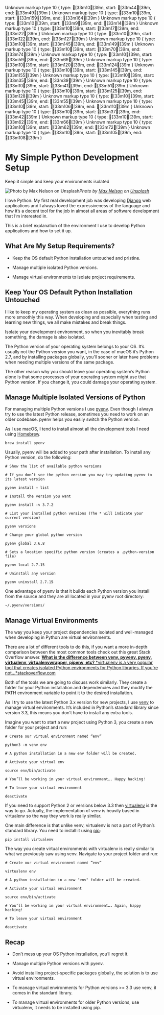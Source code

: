 Unknown markup type 10 { type: [33m10[39m, start: [33m44[39m, end: [33m49[39m }
Unknown markup type 10 { type: [33m10[39m, start: [33m159[39m, end: [33m164[39m }
Unknown markup type 10 { type: [33m10[39m, start: [33m9[39m, end: [33m14[39m }
Unknown markup type 10 { type: [33m10[39m, start: [33m17[39m, end: [33m22[39m }
Unknown markup type 10 { type: [33m10[39m, start: [33m122[39m, end: [33m127[39m }
Unknown markup type 10 { type: [33m10[39m, start: [33m145[39m, end: [33m149[39m }
Unknown markup type 10 { type: [33m10[39m, start: [33m70[39m, end: [33m74[39m }
Unknown markup type 10 { type: [33m10[39m, start: [33m59[39m, end: [33m69[39m }
Unknown markup type 10 { type: [33m10[39m, start: [33m120[39m, end: [33m124[39m }
Unknown markup type 10 { type: [33m10[39m, start: [33m145[39m, end: [33m155[39m }
Unknown markup type 10 { type: [33m10[39m, start: [33m35[39m, end: [33m39[39m }
Unknown markup type 10 { type: [33m10[39m, start: [33m41[39m, end: [33m51[39m }
Unknown markup type 10 { type: [33m10[39m, start: [33m125[39m, end: [33m128[39m }
Unknown markup type 10 { type: [33m10[39m, start: [33m45[39m, end: [33m55[39m }
Unknown markup type 10 { type: [33m10[39m, start: [33m106[39m, end: [33m110[39m }
Unknown markup type 10 { type: [33m10[39m, start: [33m37[39m, end: [33m42[39m }
Unknown markup type 10 { type: [33m10[39m, start: [33m62[39m, end: [33m66[39m }
Unknown markup type 10 { type: [33m10[39m, start: [33m62[39m, end: [33m72[39m }
Unknown markup type 10 { type: [33m10[39m, start: [33m105[39m, end: [33m108[39m }

# My Simple Python Development Setup

Keep it simple and keep your environments isolated

![Photo by [Max Nelson](https://unsplash.com/@maxcodes?utm_source=unsplash&utm_medium=referral&utm_content=creditCopyText) on [Unsplash](https://unsplash.com/s/photos/python?utm_source=unsplash&utm_medium=referral&utm_content=creditCopyText)](https://cdn-images-1.medium.com/max/12000/1*oJ6-SZXqS_BAAb8691MJ7Q.jpeg)*Photo by [Max Nelson](https://unsplash.com/@maxcodes?utm_source=unsplash&utm_medium=referral&utm_content=creditCopyText) on [Unsplash](https://unsplash.com/s/photos/python?utm_source=unsplash&utm_medium=referral&utm_content=creditCopyText)*

I love Python. My first real development job was developing [Django](https://www.djangoproject.com/) web applications and I always loved the expressiveness of the language and how it’s a decent tool for the job in almost all areas of software development that I’m interested in.

This is a brief explanation of the environment I use to develop Python applications and how to set it up.

## What Are My Setup Requirements?

* Keep the OS default Python installation untouched and pristine.

* Manage multiple isolated Python versions.

* Manage virtual environments to isolate project requirements.

## Keep Your OS Default Python Installation Untouched

I like to keep my operating system as clean as possible, everything runs more smoothly this way. When developing and especially when testing and learning new things, we all make mistakes and break things.

Isolate your development environment, so when you inevitably break something, the damage is also isolated.

The Python version of your operating system belongs to your OS. It’s usually not the Python version you want, in the case of macOS it’s Python 2.7, and by installing packages globally, you’ll sooner or later have problems when needing multiple versions of the same package.

The other reason why you should leave your operating system’s Python alone is that some processes of your operating system might use that Python version. If you change it, you could damage your operating system.

## Manage Multiple Isolated Versions of Python

For managing multiple Python versions I use [pyenv](https://github.com/pyenv/pyenv). Even though I always try to use the latest Python release, sometimes you need to work on an older codebase. pyenv helps you easily switch the Python version.

As I use macOS, I tend to install almost all the development tools I need using [Homebrew](https://docs.brew.sh/Homebrew-and-Python).

    brew install pyenv

Usually, pyenv will be added to your path after installation. To install any Python version, do the following:

    # Show the list of available python versions

    # If you don’t see the python version you may try updating pyenv to its latest version

    pyenv install — list

    # Install the version you want

    pyenv install -v 3.7.2

    # List your installed python versions (The * will indicate your current version)

    pyenv versions

    # Change your global python version

    pyenv global 3.6.8

    # Sets a location specific python version (creates a .python-version file)

    pyenv local 2.7.15

    # Uninstall any version

    pyenv uninstall 2.7.15

One advantage of pyenv is that it builds each Python version you install from the source and they are all located in your pyenv root directory:

    ~/.pyenv/versions/

## **Manage Virtual Environments**

The way you keep your project dependencies isolated and well-managed when developing in Python are virtual environments.

There are a lot of different tools to do this, if you want a more in-depth comparison between the most common tools check out this great Stack Overflow answer.
[**What is the difference between venv, pyvenv, pyenv, virtualenv, virtualenvwrapper, pipenv, etc?**
*virtualenv is a very popular tool that creates isolated Python environments for Python libraries. If you're not…*stackoverflow.com](https://stackoverflow.com/questions/41573587/what-is-the-difference-between-venv-pyvenv-pyenv-virtualenv-virtualenvwrappe)

Both of the tools we are going to discuss work similarly. They create a folder for your Python installation and dependencies and they modify the PATH environment variable to point it to the desired installation.

As I try to use the latest Python 3.x version for new projects, I use [venv](https://docs.python.org/3/library/venv.html) to manage virtual environments. It’s included in Python’s standard library since version 3.3, this means you don’t have to install any extra tools.

Imagine you want to start a new project using Python 3, you create a new folder for your project and run:

    # Create our virtual environment named “env”

    python3 -m venv env

    # A python installation in a new env folder will be created.

    # Activate your virtual env

    source env/bin/activate

    # You’ll be working in your virtual environment…. Happy hacking!

    # To leave your virtual environment

    deactivate

If you need to support Python 2 or versions below 3.3 then [virtualenv](https://virtualenv.pypa.io/) is the way to go. Actually, the implementation of venv is heavily based in virtualenv so the way they work is really similar.

One main difference is that unlike venv, virtualenv is not a part of Python’s standard library. You need to install it using [pip](https://pypi.org/project/pip/):

    pip install virtualenv

The way you create virtual environments with virtualenv is really similar to what we previously saw using venv. Navigate to your project folder and run:

    # Create our virtual environment named “env”

    virtualenv env

    # A python installation in a new "env" folder will be created.

    # Activate your virtual environment

    source env/bin/activate

    # You’ll be working in your virtual environment…. Again, happy hacking!

    # To leave your virtual environment

    deactivate

## **Recap**

* Don’t mess up your OS Python installation, you’ll regret it.

* Manage multiple Python versions with pyenv.

* Avoid installing project-specific packages globally, the solution is to use virtual environments.

* To manage virtual environments for Python versions >= 3.3 use venv, it comes in the standard library.

* To manage virtual environments for older Python versions, use virtualenv, it needs to be installed using pip.
